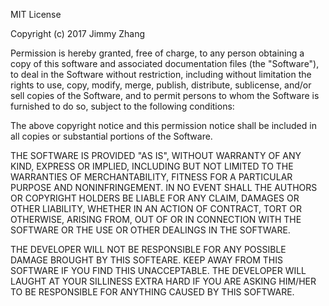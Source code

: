 MIT License

Copyright (c) 2017 Jimmy Zhang

Permission is hereby granted, free of charge, to any person obtaining a copy
of this software and associated documentation files (the "Software"), to deal
in the Software without restriction, including without limitation the rights
to use, copy, modify, merge, publish, distribute, sublicense, and/or sell
copies of the Software, and to permit persons to whom the Software is
furnished to do so, subject to the following conditions:

The above copyright notice and this permission notice shall be included in all
copies or substantial portions of the Software.

THE SOFTWARE IS PROVIDED "AS IS", WITHOUT WARRANTY OF ANY KIND, EXPRESS OR
IMPLIED, INCLUDING BUT NOT LIMITED TO THE WARRANTIES OF MERCHANTABILITY,
FITNESS FOR A PARTICULAR PURPOSE AND NONINFRINGEMENT. IN NO EVENT SHALL THE
AUTHORS OR COPYRIGHT HOLDERS BE LIABLE FOR ANY CLAIM, DAMAGES OR OTHER
LIABILITY, WHETHER IN AN ACTION OF CONTRACT, TORT OR OTHERWISE, ARISING FROM,
OUT OF OR IN CONNECTION WITH THE SOFTWARE OR THE USE OR OTHER DEALINGS IN THE
SOFTWARE.

THE DEVELOPER WILL NOT BE RESPONSIBLE FOR ANY POSSIBLE DAMAGE BROUGHT BY THIS
SOFTEARE. KEEP AWAY FROM THIS SOFTWARE IF YOU FIND THIS UNACCEPTABLE. THE 
DEVELOPER WILL LAUGHT AT YOUR SILLINESS EXTRA HARD IF YOU ARE ASKING HIM/HER TO 
BE RESPONSIBLE FOR ANYTHING CAUSED BY THIS SOFTWARE.
